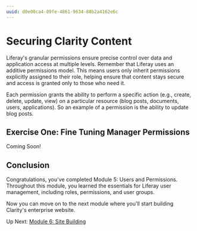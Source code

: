 ```yaml
---
uuid: d0e00ca4-89fe-4861-9634-88b2a4162e6c
---
```

# Securing Clarity Content

Liferay's granular permissions ensure precise control over data and application access at multiple levels. Remember that Liferay uses an additive permissions model. This means users only inherit permissions explicitly assigned to their role, helping ensure that content stays secure and access is granted only to those who need it.

Each permission grants the ability to perform a specific action (e.g., create, delete, update, view) on a particular resource (blog posts, documents, users, applications). So an example of a permission is the ability to update blog posts.

<!--Q: Should we introduce the distinction between Application permissions and Resource permissions, per the Liferay UI?

Application permissions grant access to the published object itself and do not include resource-related permissions.

Resource permissions grant access to view, create, and act on application data. Some of these permissions relate to creating data entries, while others are for performing actions on existing data entries.
-->

## Exercise One: Fine Tuning Manager Permissions

Coming Soon!

## Conclusion

Congratulations, you've completed Module 5: Users and Permissions. Throughout this module, you learned the essentials for Liferay user management, including roles, permissions, and user groups.

Now you can move on to the next module where you'll start building Clarity's enterprise website.

Up Next: [Module 6: Site Building](../module-6-site-building.md)
